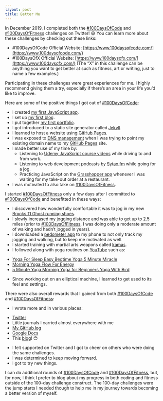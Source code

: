 ```yaml
---
layout: post
title: Better Me
---
```


In December 2019, I completed both the [#100DaysOfCode](https://www.100daysofcode.com/) and [#100DaysOfFitness](https://twitter.com/search?f=tweets&q=%23100DaysOfFitness&src=typd) challenges on Twitter! :smiley: You can learn more about these challenges by checking out these links:

* #100DaysOfCode Official Website: [https://www.100daysofcode.com/](https://www.100daysofcode.com/)
* #100DaysOfX Official Website: [https://www.100daysofx.com/](https://www.100daysofx.com/) (The “X” in this challenge can be anything you want to get better at such as fitness, art or writing, just to name a few examples.)

Participating in these challenges were great experiences for me. I highly recommend giving them a try, especially if there’s an area in your life you’d like to improve.

Here are some of the positive things I got out of [#100DaysOfCode](https://www.100daysofcode.com/):

* I created [my first JavaScript app](https://codepen.io/webdevholland/full/dyyqqJM).
* I set up [my first blog](https://www.webdevholland.com/).
* I put together [my first portfolio](https://www.webdevholland.com/portfolio/).
* I got introduced to a static site generator called [Jekyll](https://jekyllrb.com/).
* I learned to host a website using [GitHub Pages](https://pages.github.com/).
* I was exposed to [DNS management](https://www.dynu.com/Resources/Tutorials/DynamicDNS/DNSRecordTypes) when I was trying to point my existing domain name to my [GitHub Pages](https://pages.github.com/) site.
* I made better use of my time by:
  - Listening to [Udemy JavaScript course videos](https://www.udemy.com/course/learn-javascript-full-stack-from-scratch/) while driving to and from work.
  - Listening to web development podcasts by [Sytax.fm](https://syntax.fm/) while going for a jog.
  - Practicing JavaScript on the [Grasshopper app](https://grasshopper.app/) whenever I was waiting for my take-out order at a restaurant.
* I was motivated to also take on [#100DaysOfFitness](https://twitter.com/search?f=tweets&q=%23100DaysOfFitness&src=typd).

I started [#100DaysOfFitness](https://twitter.com/search?f=tweets&q=%23100DaysOfFitness&src=typd) only a few days after I committed to [#100DaysOfCode](https://www.100daysofcode.com/) and benefitted in these ways:

* I discovered how wonderfully comfortable it was to jog in my new [Brooks 11 Ghost running shoes](https://www.brooksrunning.com/en_us/brooks-running-shoes-ghost-11-womens/120277.html).
* I slowly increased my jogging distance and was able to get up to 2.5 miles (prior to [#100DaysOfFitness](https://twitter.com/search?f=tweets&q=%23100DaysOfFitness&src=typd), I was doing only a moderate amount of walking and hadn’t jogged in years).
*	I downloaded a [pedometer app](https://play.google.com/store/apps/details?id=pedometer.stepcounter.calorieburner.pedometerforwalking&hl=en) to my phone to not only track my jogging and walking, but to keep me motivated as well.
*	I started training with martial arts weapons called [kamas](https://en.wikipedia.org/wiki/Kama_(weapon)).
*	I followed along with yoga routines on [YouTube](https://www.youtube.com/) such as:
  -  [Yoga For Sleep Easy Bedtime Yoga 5 Minute Miracle](https://youtu.be/xP5j5U-h-jM)
  -  [Morning Yoga Flow For Energy](https://youtu.be/VulzDLPwJLs)
  -  [5 Minute Yoga Morning Yoga for Beginners Yoga With Bird](https://youtu.be/nw-TAMUWP3g)
*	Since working out on an elliptical machine, I learned to get used to its feel and settings.

There were also overall rewards that I gained from both [#100DaysOfCode](https://www.100daysofcode.com/) and [#100DaysOfFitness](https://twitter.com/search?f=tweets&q=%23100DaysOfFitness&src=typd):

*	I wrote more and in various places:
  -  [Twitter](https://twitter.com/webdevholland)
  -  Little journals I carried almost everywhere with me
  -  [My GitHub log](https://github.com/webdevholland/100-days-of-code/blob/master/log.md#100-days-of-code---log)
  -  [Google Docs](https://drive.google.com/open?id=11T8-AI0RzqrGjwh-CO2cs4mVpR3vsYsXwRTe9I3CGDc)
  -	 This [blog](https://www.webdevholland.com/)! :blush:
* I felt supported on Twitter and I got to cheer on others who were doing the same challenges.
* I was determined to keep moving forward.
* I got to try new things.

I can do additional rounds of [#100DaysOfCode](https://www.100daysofcode.com/) and [#100DaysOfFitness](https://twitter.com/search?f=tweets&q=%23100DaysOfFitness&src=typd), but, for now, I think I prefer to blog about my progress in both coding and fitness outside of the 100-day challenge construct. The 100-day challenges were the jump starts I needed though to help me in my journey towards becoming a better version of myself.
